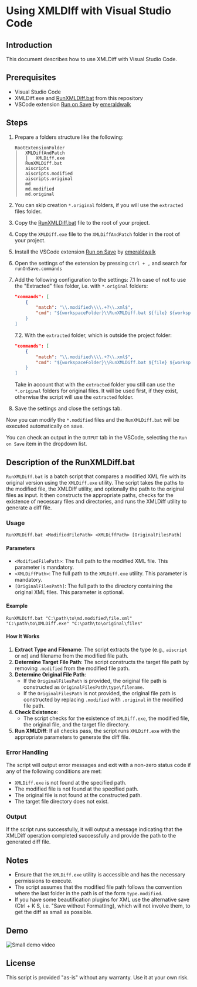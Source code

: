 # Using XMLDIff with Visual Studio Code

## Introduction

This document describes how to use XMLDiff with Visual Studio Code.

## Prerequisites

- Visual Studio Code
- XMLDiff.exe and [RunXMLDiff.bat](/forVSCode/RunXMLDiff.bat) from this repository
- VSCode extension [Run on Save](https://marketplace.visualstudio.com/items?itemName=emeraldwalk.RunOnSave) by [emeraldwalk](https://marketplace.visualstudio.com/publishers/emeraldwalk)

## Steps

1. Prepare a folders structure like the following:

    ```plaintext
    RootExtensionFolder
    │   XMLDiffAndPatch
    │   │   XMLDiff.exe
    │   RunXMLDiff.bat
    │   aiscripts
    │   aiscripts.modified
    │   aiscripts.original
    │   md
    │   md.modified
    │   md.original
    ```

2. You can skip creation `*.original` folders, if you will use the `extracted` files folder.
3. Copy the [RunXMLDiff.bat](/forVSCode/RunXMLDiff.bat) file to the root of your project.
4. Copy the `XMLDiff.exe` file to the `XMLDiffAndPatch` folder in the root of your project.
5. Install the VSCode extension [Run on Save](https://marketplace.visualstudio.com/items?itemName=emeraldwalk.RunOnSave) by [emeraldwalk](https://marketplace.visualstudio.com/publishers/emeraldwalk)
6. Open the settings of the extension by pressing `Ctrl + ,` and search for `runOnSave.commands`
7. Add the following configuration to the settings:
    7.1 In case of not to use the "Extracted" files folder, i.e. with `*.original` folders:

    ```json
    "commands": [
        {
            "match": "\\.modified\\\\.+?\\.xml$",
            "cmd": "${workspaceFolder}\\RunXMLDiff.bat ${file} ${workspaceFolder}\\XMLDiffAndPatch\\XMLDiff.exe
        }
    ]
    ```

    7.2. With the `extracted` folder, which is outside the project folder:

    ```json
    "commands": [
        {
            "match": "\\.modified\\\\.+?\\.xml$",
            "cmd": "${workspaceFolder}\\RunXMLDiff.bat ${file} ${workspaceFolder}\\XMLDiffAndPatch\\XMLDiff.exe" ${workspaceFolder}\\..\\extracted"
        }
    ]
    ```

    Take in account that with the `extracted` folder you still can use the `*.original` folders for original files. It will be used first, if they exist, otherwise the script will use the `extracted` folder.

8. Save the settings and close the settings tab.

Now you can modify the `*.modified` files and the `RunXMLDiff.bat` will be executed automatically on save.

You can check an output in the `OUTPUT` tab in the VSCode, selecting the `Run on Save` item in the dropdown list.

## Description of the RunXMLDiff.bat

`RunXMLDiff.bat` is a batch script that compares a modified XML file with its original version using the `XMLDiff.exe` utility. The script takes the paths to the modified file, the XMLDiff utility, and optionally the path to the original files as input. It then constructs the appropriate paths, checks for the existence of necessary files and directories, and runs the XMLDiff utility to generate a diff file.

### Usage

```batch
RunXMLDiff.bat <ModifiedFilePath> <XMLDiffPath> [OriginalFilesPath]
```

#### Parameters

- `<ModifiedFilePath>`: The full path to the modified XML file. This parameter is mandatory.
- `<XMLDiffPath>`: The full path to the `XMLDiff.exe` utility. This parameter is mandatory.
- `[OriginalFilesPath]`: The full path to the directory containing the original XML files. This parameter is optional.

#### Example

```batch
RunXMLDiff.bat "C:\path\to\md.modified\file.xml" "C:\path\to\XMLDiff.exe" "C:\path\to\original\files"
```

#### How It Works

1. **Extract Type and Filename**: The script extracts the type (e.g., `aiscript` or `md`) and filename from the modified file path.
2. **Determine Target File Path**: The script constructs the target file path by removing `.modified` from the modified file path.
3. **Determine Original File Path**:
   - If the `OriginalFilesPath` is provided, the original file path is constructed as `OriginalFilesPath\type\filename`.
   - If the `OriginalFilesPath` is not provided, the original file path is constructed by replacing `.modified` with `.original` in the modified file path.
4. **Check Existence**:
   - The script checks for the existence of `XMLDiff.exe`, the modified file, the original file, and the target file directory.
5. **Run XMLDiff**: If all checks pass, the script runs `XMLDiff.exe` with the appropriate parameters to generate the diff file.

### Error Handling

The script will output error messages and exit with a non-zero status code if any of the following conditions are met:

- `XMLDiff.exe` is not found at the specified path.
- The modified file is not found at the specified path.
- The original file is not found at the constructed path.
- The target file directory does not exist.

### Output

If the script runs successfully, it will output a message indicating that the XMLDiff operation completed successfully and provide the path to the generated diff file.

## Notes

- Ensure that the `XMLDiff.exe` utility is accessible and has the necessary permissions to execute.
- The script assumes that the modified file path follows the convention where the last folder in the path is of the form `type.modified`.
- If you have some beautification plugins for XML use the alternative save (Ctrl + K  S, i.e. "Save without Formatting), which will not involve them, to get the diff as small as possible.

## Demo

![Small demo video](https://www.youtube.com/watch?v=Jm5Yfu7PrmI)

## License

This script is provided "as-is" without any warranty. Use it at your own risk.
